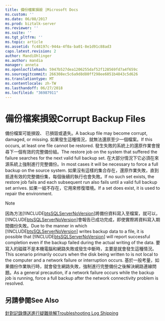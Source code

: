 ```yaml
---
title: 備份檔案損毀 |Microsoft Docs
ms.custom: ''
ms.date: 06/08/2017
ms.prod: biztalk-server
ms.reviewer: ''
ms.suite: ''
ms.tgt_pltfrm: ''
ms.topic: article
ms.assetid: fc48197c-944a-4f0a-ba01-8e1d91c88ad3
caps.latest.revision: 2
author: MandiOhlinger
ms.author: mandia
manager: anneta
ms.openlocfilehash: 5947b527dea1206255daf52f128569fd7a4f659c
ms.sourcegitcommit: 266308ec5c6a9d8d80ff298ee6051b4843c5d626
ms.translationtype: MT
ms.contentlocale: zh-TW
ms.lasthandoff: 06/27/2018
ms.locfileid: "36987911"
---
```

# <a name="corrupt-backup-files"></a><span data-ttu-id="622bb-102">備份檔案損毀</span><span class="sxs-lookup"><span data-stu-id="622bb-102">Corrupt Backup Files</span></span>
<span data-ttu-id="622bb-103">備份檔案可能損毀、 已損毀或遺失。</span><span class="sxs-lookup"><span data-stu-id="622bb-103">A backup file may become corrupt, damaged, or missing.</span></span> <span data-ttu-id="622bb-104">如果發生這種情況，就無法還原至少一個檔案。</span><span class="sxs-lookup"><span data-stu-id="622bb-104">If this occurs, at least one file cannot be restored.</span></span> <span data-ttu-id="622bb-105">發生失敗的系統上的還原作業會搜尋下一個有效的完整備份組。</span><span class="sxs-lookup"><span data-stu-id="622bb-105">The restore job on the system that suffered the failure searches for the next valid full backup set.</span></span> <span data-ttu-id="622bb-106">在大部分情況下它必須在來源系統上強制進行完整備份。</span><span class="sxs-lookup"><span data-stu-id="622bb-106">In most cases it will be necessary to force a full backup on the source system.</span></span> <span data-ttu-id="622bb-107">如果沒有這樣的集合存在，還原作業失敗，直到抵達有效的完整備份集，每個後續的執行也會失敗。</span><span class="sxs-lookup"><span data-stu-id="622bb-107">If no such set exists, the restore job fails and each subsequent run also fails until a valid full backup set arrives.</span></span> <span data-ttu-id="622bb-108">如果一組不存在，它用來修復環境。</span><span class="sxs-lookup"><span data-stu-id="622bb-108">If a set does exist, it is used to repair the environment.</span></span>  
  
> [!NOTE]
>  <span data-ttu-id="622bb-109">因為方法[!INCLUDE[btsSQLServerNoVersion](../includes/btssqlservernoversion-md.md)]將備份資料寫入至檔案，就可以，[!INCLUDE[btsSQLServerNoVersion](../includes/btssqlservernoversion-md.md)]會報告已成功完成，即使實際將資料寫入期間備份失敗。</span><span class="sxs-lookup"><span data-stu-id="622bb-109">Due to the manner in which [!INCLUDE[btsSQLServerNoVersion](../includes/btssqlservernoversion-md.md)] writes backup data to a file, it is possible that [!INCLUDE[btsSQLServerNoVersion](../includes/btssqlservernoversion-md.md)] will report successful completion even if the backup failed during the actual writing of the data.</span></span> <span data-ttu-id="622bb-110">要寫入的磁碟不是本機電腦和網路失敗或發生中斷時，主要是就會發生這種情況。</span><span class="sxs-lookup"><span data-stu-id="622bb-110">This scenario primarily occurs when the disk being written to is not local to the computer and a network failure or interruption occurs.</span></span> <span data-ttu-id="622bb-111">基於一般考量，如果備份作業執行時，就會發生網路失敗，強制進行完整備份之後解決網路連線問題。</span><span class="sxs-lookup"><span data-stu-id="622bb-111">As a general precaution, if a network failure occurs while the backup job is running, force a full backup after the network connectivity problem is resolved.</span></span>  
  
## <a name="see-also"></a><span data-ttu-id="622bb-112">另請參閱</span><span class="sxs-lookup"><span data-stu-id="622bb-112">See Also</span></span>  
 [<span data-ttu-id="622bb-113">針對記錄傳送進行疑難排解</span><span class="sxs-lookup"><span data-stu-id="622bb-113">Troubleshooting Log Shipping</span></span>](../technical-guides/troubleshooting-log-shipping.md)